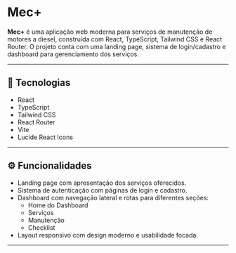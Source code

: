# Mec+

**Mec+** é uma aplicação web moderna para serviços de manutenção de motores a diesel, construída com React, TypeScript, Tailwind CSS e React Router. O projeto conta com uma landing page, sistema de login/cadastro e dashboard para gerenciamento dos serviços.

---

## 🚀 Tecnologias

- React 
- TypeScript
- Tailwind CSS
- React Router
- Vite
- Lucide React Icons

---

## ⚙️ Funcionalidades

- Landing page com apresentação dos serviços oferecidos.
- Sistema de autenticação com páginas de login e cadastro.
- Dashboard com navegação lateral e rotas para diferentes seções:
  - Home do Dashboard
  - Serviços
  - Manutenção
  - Checklist
- Layout responsivo com design moderno e usabilidade focada.

---

